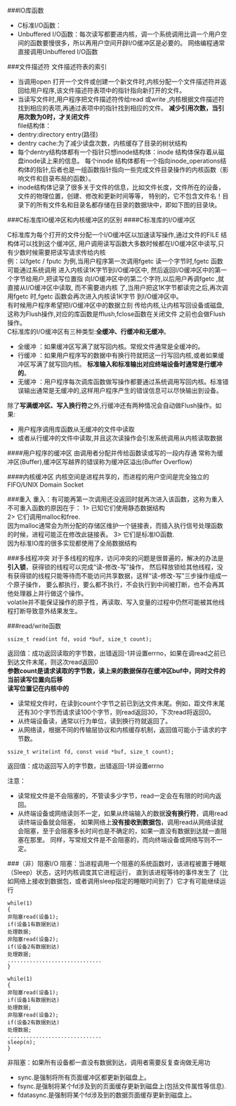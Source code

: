 ###IO库函数

* C标准I/O函数：
* Unbuffered I/O函数：每次读写都要进内核，调一个系统调用比调一个用户空间的函数要慢很多，所以再用户空间开辟I/O缓冲区是必要的。
网络编程通常直接调用Unbuffered I/O函数

###文件描述符
文件描述符表的索引
* 当调用open 打开一个文件或创建一个新文件时,内核分配一个文件描述符并返回给用户程序,该文件描述符表项中的指针指向新打开的文件。
* 当读写文件时,用户程序把文件描述符传给read 或write ,内核根据文件描述符找到相应的表项,再通过表项中的指针找到相应的文件。
**减少引用次数，当引用次数为0时，才关闭文件**    
file结构体：
* dentry:directory entry(路径)
* dentry cache:为了减少读盘次数，内核缓存了目录的树状结构
* 每个dentry结构体都有一个指针只想inode结构体：inode 结构体保存着从磁盘inode读上来的信息。
每个inode 结构体都有一个指向inode_operations结构体的指针,后者也是一组函数指针指向一些完成文件目录操作的内核函数（影 响文件和目录布局的函数）。 
* inode结构体记录了很多关于文件的信息，比如文件长度，文件所在的设备，文件的物理位置，创建、修改和更新时间等等，
特别的，它不包含文件名！目录下的所有文件名和目录名都存储在目录的数据块中，即如下图的目录块。

###C标准库IO缓冲区和内核缓冲区的区别
####C标准库的I/O缓冲区

C标准库为每个打开的文件分配一个I/O缓冲区以加速读写操作,通过文件的FILE 结构体可以找到这个缓冲区,
用户调用读写函数大多数时候都在I/O缓冲区中读写,只有少数时候需要把读写请求传给内核    
例：以fgetc / fputc 为例,当用户程序第一次调用fgetc 读一个字节时,fgetc 函数可能通过系统调用 进入内核读1K字节到I/O缓冲区中,
然后返回I/O缓冲区中的第一个字节给用户,把读写位置指 向I/O缓冲区中的第二个字符,以后用户再调fgetc ,就直接从I/O缓冲区中读取,
而不需要进内核 了,当用户把这1K字节都读完之后,再次调用fgetc 时,fgetc 函数会再次进入内核读1K字节 到I/O缓冲区中。    
有时候用户程序希望把I/O缓冲区中的数据立刻 传给内核,让内核写回设备或磁盘,这称为Flush操作,对应的库函数是fflush,fclose函数在关闭文件 之前也会做Flush操作。     
C标准库的I/O缓冲区有三种类型:**全缓冲、行缓冲和无缓冲**。
* 全缓冲 ：如果缓冲区写满了就写回内核。常规文件通常是全缓冲的。 
* 行缓冲 ：如果用户程序写的数据中有换行符就把这一行写回内核,或者如果缓冲区写满了就写回内核。
**标准输入和标准输出对应终端设备时通常是行缓冲的**。
* 无缓冲 ：用户程序每次调库函数做写操作都要通过系统调用写回内核。标准错误输出通常是无缓冲的,这样用户程序产生的错误信息可以尽快输出到设备。     

除了**写满缓冲区、写入换行符**之外,行缓冲还有两种情况会自动做Flush操作。如果: 
* 用户程序调用库函数从无缓冲的文件中读取 
* 或者从行缓冲的文件中读取,并且这次读操作会引发系统调用从内核读取数据

####用户程序的缓冲区
由调用者分配并传给函数读或写的一段内存通 常称为缓冲区(Buffer),缓冲区写越界的错误称为缓冲区溢出(Buffer Overflow)    

####内核缓冲区
内核空间是进程共享的，而进程的用户空间是完全独立的   
FIFO/UNIX Domain Socket

###重入
重入：有可能再第一次调用还没返回时就再次进入该函数，这称为重入   
不可重入函数的原因在于：
1> 已知它们使用静态数据结构    
2> 它们调用malloc和free.   
因为malloc通常会为所分配的存储区维护一个链接表，而插入执行信号处理函数的时候，进程可能正在修改此链接表。
3> 它们是标准IO函数.   
因为标准IO库的很多实现都使用了全局数据结构    

###多线程冲突
对于多线程的程序，访问冲突的问题是很普遍的，解决的办法是**引入锁**，获得锁的线程可以完成“读-修改-写”操作，
然后释放锁给其他线程，没有获得锁的线程只能等待而不能访问共享数据，这样“读-修改-写”三步操作组成一个原子操作，
要么都执行，要么都不执行，不会执行到中间被打断，也不会再其他处理器上并行做这个操作。   
volatile并不能保证操作的原子性，再读取、写入变量的过程中仍然可能被其他线程打断导致意外结果发生。

###read/write函数
```
ssize_t read(int fd, void *buf, size_t count);
```
返回值：成功返回读取的字节数，出错返回-1并设置errno，如果在调read之前已到达文件末尾，则这次read返回0  
**参数count是请求读取的字节数，读上来的数据保存在缓冲区buf中，同时文件的当前读写位置向后移**      
**读写位置记在内核中的**
* 读常规文件时，在读到count个字节之前已到达文件末尾。例如，距文件末尾还有30个字节而请求读100个字节，则read返回30，下次read将返回0。
* 从终端设备读，通常以行为单位，读到换行符就返回了。
* 从网络读，根据不同的传输层协议和内核缓存机制，返回值可能小于请求的字节数。
```
ssize_t write(int fd, const void *buf, size_t count);
```
返回值：成功返回写入的字节数，出错返回-1并设置errno    

注意：   
* 读常规文件是不会阻塞的，不管读多少字节，read一定会在有限的时间内返回。
* 从终端设备或网络读则不一定，如果从终端输入的数据**没有换行符**，调用read读终端设备就会阻塞，
如果网络上**没有接收到数据包**，调用read从网络读就会阻塞，至于会阻塞多长时间也是不确定的，如果一直没有数据到达就一直阻塞在那里。
同样，写常规文件是不会阻塞的，而向终端设备或网络写则不一定。

###（非）阻塞I/O
阻塞：当进程调用一个阻塞的系统函数时，该进程被置于睡眠（Sleep）状态，这时内核调度其它进程运行，
直到该进程等待的事件发生了（比如网络上接收到数据包，或者调用sleep指定的睡眠时间到了）它才有可能继续运行  
```
while(1) 
{ 
非阻塞read(设备1); 
if(设备1有数据到达) 
处理数据; 
非阻塞read(设备2); 
if(设备2有数据到达) 
处理数据; 
..............................
}
``` 
```
while(1) 
{ 
非阻塞read(设备1); 
if(设备1有数据到达) 
处理数据; 
非阻塞read(设备2); 
if(设备2有数据到达) 
处理数据; 
..............................
sleep(n);
}
```

非阻塞：如果所有设备都一直没有数据到达，调用者需要反复查询做无用功   


* sync.是强制将所有页面缓冲区都更新到磁盘上。
* fsync.是强制将某个fd涉及到的页面缓存更新到磁盘上(包括文件属性等信息).
* fdatasync.是强制将某个fd涉及到的数据页面缓存更新到磁盘上。
